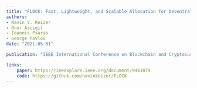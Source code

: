 ```yaml
---
title: "FLOCK: Fast, Lightweight, and Scalable Allocation for Decentralized Services on Blockchain"
authors:
- Navin V. Keizer
- Onur Ascigil
- Ioannis Psaras 
- George Pavlou
date: "2021-05-01"

publication: "IEEE International Conference on Blockchain and Cryptocurrency (ICBC)"

links:
    paper: https://ieeexplore.ieee.org/document/9461079
    code: https://github.com/navinkeizer/FLOCK
---
```



